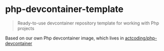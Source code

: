 # php-devcontainer-template

> Ready-to-use devcontainer repository template for working with Php projects

Based on our own Php devcontainer image, which lives in [actcoding/php-devcontainer](https://github.com/actcoding/php-devcontainer)
